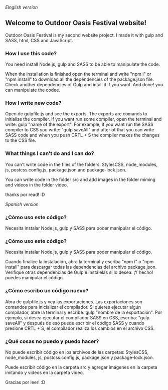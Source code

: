 *Elnglish version*
## Welcome to Outdoor Oasis Festival website!
Outdoor Oasis Festival is my second website project. I made it with gulp and SASS, html, CSS and JavaScript.

### How I use this code?
You need install Node.js, gulp and SASS to be able to manipulate the code.

When the installation is finished open the terminal and write "npm i" or "npm install" to download all the dependencies of the package.json file. Check another dependencies of Gulp and intall it if you want. And done! you can manipulate the codee.

### How I write new code?
Open de gulpfile.js and see the exports. The exports are comands to initialize the compiler. If you want run some compiler, open the terminal and write: gulp "name of the export". For example, if you want run the SASS compiler to CSS you write: "gulp saveAll" and after of that you can write SASS code and when you push CRTL + S the compiler makes the changes to the CSS file.

### What things I can't do and I can do?
You can't write code in the files of the folders: StylesCSS, node_modules, js, postcss.config.js, package.json and package-lock.json.

You can write code in the folder src and add images in the folder miming and videos in the folder video.

thanks por read! :D

*Spanish version*
### ¿Cómo uso este código?
Necesita instalar Node.js, gulp y SASS para poder manipular el código. 

### ¿Cómo uso este código?
Necesita instalar Node.js, gulp y SASS para poder manipular el código.

Cuando finalice la instalación, abra la terminal y escriba "npm i" o "npm install" para descargar todas las dependencias del archivo package.json. Verifique otras dependencias de Gulp e instálelas si lo desea. ¡Y hecho! puedes manipular el código.

### ¿Cómo escribo un código nuevo?
Abra de gulpfile.js y vea las exportaciones. Las exportaciones son comandos para inicializar el compilador. Si quieres ejecutar algún compilador, abre la terminal y escribe: gulp "nombre de la exportación". Por ejemplo, si desea ejecutar el compilador SASS en CSS, escriba: "gulp saveAll" y después de eso puede escribir el código SASS y cuando presione CRTL + S, el compilador realiza los cambios en el archivo CSS.

### ¿Qué cosas no puedo y puedo hacer?
No puede escribir código en los archivos de las carpetas: StylesCSS, node_modules, js, postcss.config.js, package.json y package-lock.json.

Puede escribir código en la carpeta src y agregar imágenes en la carpeta imitando y videos en la carpeta video.

Gracias por leer! :D